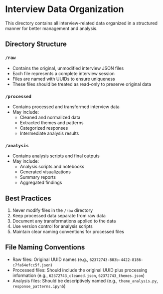# Interview Data Organization

This directory contains all interview-related data organized in a structured manner for better management and analysis.

## Directory Structure

### `/raw`
- Contains the original, unmodified interview JSON files
- Each file represents a complete interview session
- Files are named with UUIDs to ensure uniqueness
- These files should be treated as read-only to preserve original data

### `/processed`
- Contains processed and transformed interview data
- May include:
  - Cleaned and normalized data
  - Extracted themes and patterns
  - Categorized responses
  - Intermediate analysis results

### `/analysis`
- Contains analysis scripts and final outputs
- May include:
  - Analysis scripts and notebooks
  - Generated visualizations
  - Summary reports
  - Aggregated findings

## Best Practices

1. Never modify files in the `/raw` directory
2. Keep processed data separate from raw data
3. Document any transformations applied to the data
4. Use version control for analysis scripts
5. Maintain clear naming conventions for processed files

## File Naming Conventions

- Raw files: Original UUID names (e.g., `62372743-803b-4422-8186-c7fa64efcc5f.json`)
- Processed files: Should include the original UUID plus processing information (e.g., `62372743_cleaned.json`, `62372743_themes.json`)
- Analysis files: Should be descriptively named (e.g., `theme_analysis.py`, `response_patterns.ipynb`) 